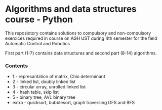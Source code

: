 # Algorithms and data structures course - Python

This reposiotory contains solutions to compulsory and non-compulsory exercices required in course on AGH UST during 4th semester for the field Automatic Control and Robotics

First part (1-7) contains data structures and second part (8-14) algorithms.

### Contents

* 1 - represantation of matrix, Chio determinant
* 2 - linked list, doubly linked list
* 3 - circular array, unrolled linked list
* 4 - hash table, skip list
* 5 - binary tree, AVL binary tree
* extra - quicksort, bubblesort, graph traversing DFS and BFS